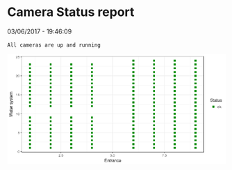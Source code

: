 Camera Status report
================
03/06/2017 - 19:46:09

    All cameras are up and running

![](camreport_files/figure-markdown_github/unnamed-chunk-2-1.png)
